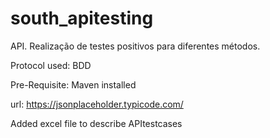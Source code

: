 # south_apitesting
API. Realização de testes positivos para diferentes métodos.

Protocol used: BDD 

Pre-Requisite: Maven installed

url: https://jsonplaceholder.typicode.com/

Added excel file to describe APItestcases

